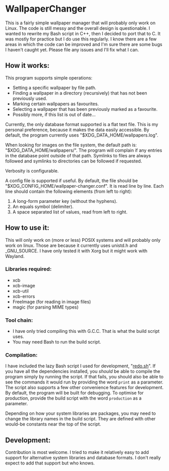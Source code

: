 # WallpaperChanger
This is a fairly simple wallpaper manager that will probably only work on Linux. The code is still messy and the overall design is questionable. I wanted to rewrite my Bash script in C++, then I decided to port that to C. It was mostly for practice but I do use this regularly. I know there are a few areas in which the code can be improved and I'm sure there are some bugs I haven't caught yet. Please file any issues and I'll fix what I can.

## How it works:

This program supports simple operations:
- Setting a specific wallpaper by file path.
- Finding a wallpaper in a directory (recursively) that has not been previously used.
- Marking certain wallpapers as favourites.
- Selecting a wallpaper that has been previously marked as a favourite.
- Possibly more, if this list is out of date...

Currently, the only database format supported is a flat text file. This is my personal preference, because it makes the data easily accessible. By default, the program currently uses "$XDG_DATA_HOME/wallpapers.log".

When looking for images on the file system, the default path is: "$XDG_DATA_HOME/wallpapers/". The program will complain if any entries in the database point outside of that path. Symlinks to files are always followed and symlinks to directories can be followed if requested.

Verbosity is configurable.

A config file is supported if useful. By default, the file should be "$XDG_CONFIG_HOME/wallpaper-changer.conf". It is read line by line. Each line should contain the following elements (from left to right):
1. A long-form parameter key (without the hyphens).
2. An equals symbol (delimiter).
3. A space separated list of values, read from left to right.

## How to use it:

This will only work on (more or less) POSIX systems and will probably only work on linux. Those are because it currently uses unistd.h and _GNU_SOURCE. I have only tested it with Xorg but it might work with Wayland.

### Libraries required:
- xcb
- xcb-image
- xcb-util
- xcb-errors
- FreeImage (for reading in image files)
- magic (for parsing MIME types)

### Tool chain:
- I have only tried compiling this with G.C.C. That is what the build script uses.
- You may need Bash to run the build script.

### Compilation:

I have included the lazy Bash script I used for development, "[redo.sh](redo.sh)". If you have all the dependencies installed, you *should* be able to compile the program simply by running the script. If that fails, you should also be able to see the commands it would run by providing the word `print` as a parameter. The script also supports a few other convenience features for development. By default, the program will be built for debugging. To optimise for production, provide the build script with the word `production` as a parameter.

Depending on how your system libraries are packages, you may need to change the library names in the build script. They are defined with other would-be constants near the top of the script.

## Development:

Contribution is most welcome. I tried to make it relatively easy to add support for alternative system libraries and database formats. I don't really expect to add that support but who knows.
